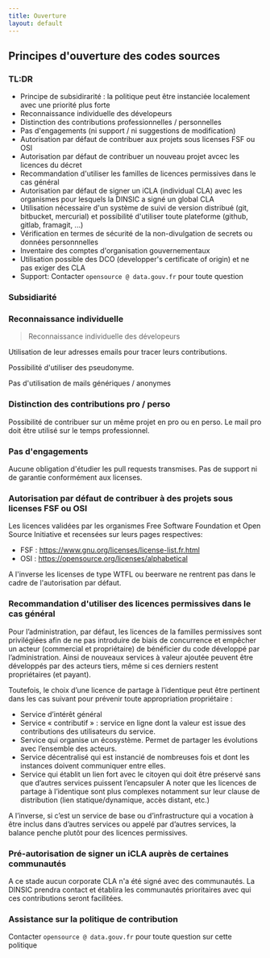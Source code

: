 ```yaml
---
title: Ouverture
layout: default
---
```


## Principes d'ouverture des codes sources

### TL:DR

 * Principe de subsidirarité : la politique peut être instanciée localement avec une priorité plus forte
 * Reconnaissance individuelle des dévelopeurs
 * Distinction des contributions professionnelles / personnelles
 * Pas d'engagements (ni support / ni suggestions de modification)
 * Autorisation par défaut de contribuer aux projets sous licenses FSF ou OSI
 * Autorisation par défaut de contribuer un nouveau projet avcec les licences du décret
 * Recommandation d'utiliser les familles de licences permissives dans le cas général
 * Autorisation par défaut de signer un iCLA (individual CLA) avec les organismes pour lesquels la DINSIC a signé un global CLA
 * Utilisation nécessaire d'un système de suivi de version distribué (git, bitbucket, mercurial) et possibilité d'utiliser toute plateforme (github, gitlab, framagit, ...)
 * Vérification en termes de sécurité de la non-divulgation de secrets ou données personnnelles
 * Inventaire des comptes d'organisation gouvernementaux
 * Utilisation possible des DCO (developper's certificate of origin) et ne pas exiger des CLA
 * Support: Contacter `opensource @ data.gouv.fr` pour toute question

### Subsidiarité

### Reconnaissance individuelle

 > Reconnaissance individuelle des dévelopeurs

Utilisation de leur adresses emails pour tracer leurs contributions.

Possibilité d'utiliser des pseudonyme.

Pas d'utilisation de mails génériques / anonymes
 
### Distinction des contributions pro / perso

Possibilité de contribuer sur un même projet en pro ou en perso. Le mail pro doit être utilisé sur le temps professionnel.

### Pas d'engagements

Aucune obligation d'étudier les pull requests transmises. Pas de support ni de garantie conformément aux licenses.

### Autorisation par défaut de contribuer à des projets sous licenses FSF ou OSI

Les licences validées par les organismes Free Software Foundation et Open Source Initiative et recensées sur leurs pages respectives:
 * FSF : https://www.gnu.org/licenses/license-list.fr.html 
 * OSI : https://opensource.org/licenses/alphabetical

A l'inverse les licenses de type WTFL ou beerware ne rentrent pas dans le cadre de l'autorisation par défaut.

### Recommandation d'utiliser des licences permissives dans le cas général

Pour l’administration, par défaut, les licences de la familles permissives sont privilégiées afin de ne pas introduire de biais de concurrence et empêcher un acteur (commercial et propriétaire) de bénéficier du code développé par l’administration. Ainsi de nouveaux services à valeur ajoutée peuvent être développés par des acteurs tiers, même si ces derniers restent propriétaires (et payant).

Toutefois, le choix d’une licence de partage à l’identique peut être pertinent dans les cas suivant pour prévenir toute appropriation propriétaire :
 *	Service d’intérêt général
 *	Service « contributif » : service en ligne dont la valeur est issue des contributions des utilisateurs du service. 
 *	Service qui organise un écosystème. Permet de partager les évolutions avec l’ensemble des acteurs.
 *	Service décentralisé qui est instancié de nombreuses fois et dont les instances doivent communiquer entre elles.
 *	Service qui établit un lien fort avec le citoyen qui doit être préservé sans que d’autres services puissent l’encapsuler
A noter que les licences de partage à l’identique sont plus complexes notamment sur leur clause de distribution (lien statique/dynamique, accès distant, etc.)

A l’inverse, si c’est un service de base ou d’infrastructure qui a vocation à être inclus dans d’autres services ou appelé par d’autres services, la balance penche plutôt pour des licences permissives.

### Pré-autorisation de signer un iCLA auprès de certaines communautés

A ce stade aucun corporate CLA n'a été signé avec des communautés. La DINSIC prendra contact et établira les communautés prioritaires avec qui ces contributions seront facilitées.

### Assistance sur la politique de contribution

Contacter `opensource @ data.gouv.fr` pour toute question sur cette politique

